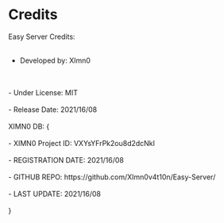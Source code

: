 # Credits

Easy Server Credits:
<br>
<br>
  - Developed by: XImn0
 <br>
 <br>
  - Under License: MIT
 <br>
 <br>
  - Release Date: 2021/16/08
 <br>
 <br>
 XIMN0 DB: {
 <br>
 <br>
    - XIMN0 Project ID: VXYsYFrPk2ou8d2dcNkI
  <br>
  <br>
    - REGISTRATION DATE: 2021/16/08
  <br>
  <br>
    - GITHUB REPO: https://github.com/XImn0v4t10n/Easy-Server/
  <br>
  <br>
    - LAST UPDATE: 2021/16/08
  <br>
  <br>
 }



